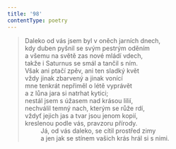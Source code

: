 ```yaml
---
title: '98'
contentType: poetry
---
```


<section>

> Daleko od vás jsem byl v oněch jarních dnech,  
> kdy duben pyšnil se svým pestrým oděním  
> a všemu na světě zas nové mládí vdech,  
> takže i Saturnus se smál a tančil s ním.  
> Však ani ptačí zpěv, ani ten sladký květ  
> vždy jinak zbarvený a jinak vonící  
> mne tenkrát nepřiměl o létě vyprávět  
> a z lůna jara si natrhat kytici;  
> nestál jsem s úžasem nad krásou lilií,  
> nechválil temný nach, kterým se růže rdí,  
> vždyť jejich jas a tvar jsou jenom kopií,  
> kreslenou podle vás, pravzoru přírody.  
>          Já, od vás daleko, se cítil prostřed zimy  
>          a jen jak se stínem vašich krás hrál si s nimi.

</section>
